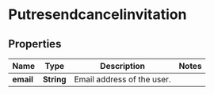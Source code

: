 
# Putresendcancelinvitation

## Properties
Name | Type | Description | Notes
------------ | ------------- | ------------- | -------------
**email** | **String** | Email address of the user. | 




